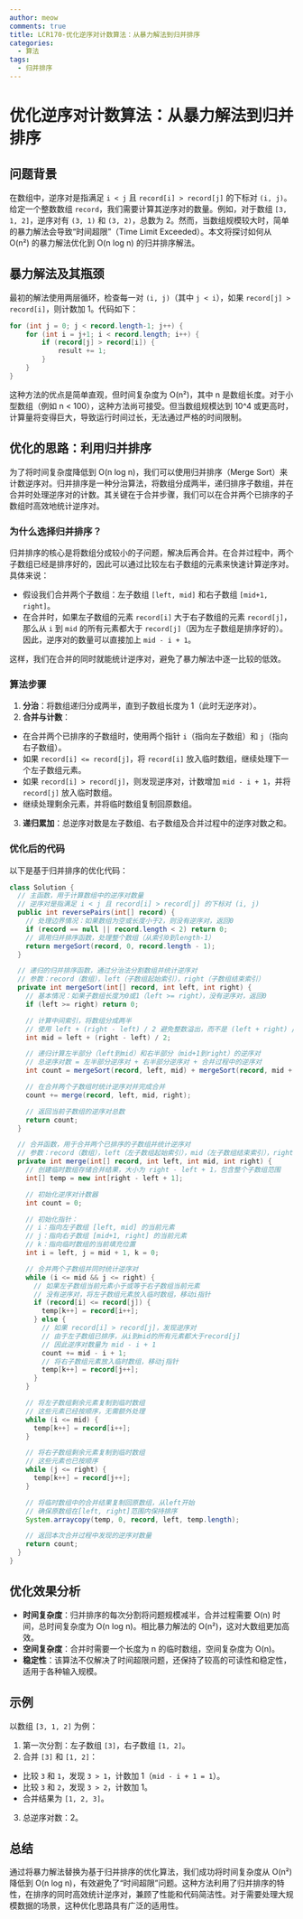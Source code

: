 ```yaml
---
author: meow
comments: true
title: LCR170-优化逆序对计数算法：从暴力解法到归并排序
categories:
  - 算法
tags:
  - 归并排序
---
```


# 优化逆序对计数算法：从暴力解法到归并排序

## 问题背景
在数组中，逆序对是指满足 `i < j` 且 `record[i] > record[j]` 的下标对 `(i, j)`。给定一个整数数组 `record`，我们需要计算其逆序对的数量。例如，对于数组 `[3, 1, 2]`，逆序对有 `(3, 1)` 和 `(3, 2)`，总数为 2。然而，当数组规模较大时，简单的暴力解法会导致“时间超限”（Time Limit Exceeded）。本文将探讨如何从 O(n²) 的暴力解法优化到 O(n log n) 的归并排序解法。

## 暴力解法及其瓶颈
最初的解法使用两层循环，检查每一对 `(i, j)`（其中 `j < i`），如果 `record[j] > record[i]`，则计数加 1。代码如下：

```java
for (int j = 0; j < record.length-1; j++) {
    for (int i = j+1; i < record.length; i++) {
        if (record[j] > record[i]) {
            result += 1;
        }
    }
}
```

这种方法的优点是简单直观，但时间复杂度为 O(n²)，其中 n 是数组长度。对于小型数组（例如 n < 100），这种方法尚可接受。但当数组规模达到 10^4 或更高时，计算量将变得巨大，导致运行时间过长，无法通过严格的时间限制。

## 优化的思路：利用归并排序
为了将时间复杂度降低到 O(n log n)，我们可以使用归并排序（Merge Sort）来计数逆序对。归并排序是一种分治算法，将数组分成两半，递归排序子数组，并在合并时处理逆序对的计数。其关键在于合并步骤，我们可以在合并两个已排序的子数组时高效地统计逆序对。

### 为什么选择归并排序？
归并排序的核心是将数组分成较小的子问题，解决后再合并。在合并过程中，两个子数组已经是排序好的，因此可以通过比较左右子数组的元素来快速计算逆序对。具体来说：

- 假设我们合并两个子数组：左子数组 `[left, mid]` 和右子数组 `[mid+1, right]`。
- 在合并时，如果左子数组的元素 `record[i]` 大于右子数组的元素 `record[j]`，那么从 `i` 到 `mid` 的所有元素都大于 `record[j]`（因为左子数组是排序好的）。因此，逆序对的数量可以直接加上 `mid - i + 1`。

这样，我们在合并的同时就能统计逆序对，避免了暴力解法中逐一比较的低效。

### 算法步骤
1. **分治**：将数组递归分成两半，直到子数组长度为 1（此时无逆序对）。
2. **合并与计数**：
  - 在合并两个已排序的子数组时，使用两个指针 `i`（指向左子数组）和 `j`（指向右子数组）。
  - 如果 `record[i] <= record[j]`，将 `record[i]` 放入临时数组，继续处理下一个左子数组元素。
  - 如果 `record[i] > record[j]`，则发现逆序对，计数增加 `mid - i + 1`，并将 `record[j]` 放入临时数组。
  - 继续处理剩余元素，并将临时数组复制回原数组。
3. **递归累加**：总逆序对数是左子数组、右子数组及合并过程中的逆序对数之和。

### 优化后的代码
以下是基于归并排序的优化代码：

```java
class Solution {
  // 主函数，用于计算数组中的逆序对数量
  // 逆序对是指满足 i < j 且 record[i] > record[j] 的下标对 (i, j)
  public int reversePairs(int[] record) {
    // 处理边界情况：如果数组为空或长度小于2，则没有逆序对，返回0
    if (record == null || record.length < 2) return 0;
    // 调用归并排序函数，处理整个数组（从索引0到length-1）
    return mergeSort(record, 0, record.length - 1);
  }

  // 递归的归并排序函数，通过分治法分割数组并统计逆序对
  // 参数：record（数组），left（子数组起始索引），right（子数组结束索引）
  private int mergeSort(int[] record, int left, int right) {
    // 基本情况：如果子数组长度为0或1（left >= right），没有逆序对，返回0
    if (left >= right) return 0;

    // 计算中间索引，将数组分成两半
    // 使用 left + (right - left) / 2 避免整数溢出，而不是 (left + right) / 2
    int mid = left + (right - left) / 2;

    // 递归计算左半部分（left到mid）和右半部分（mid+1到right）的逆序对
    // 总逆序对数 = 左半部分逆序对 + 右半部分逆序对 + 合并过程中的逆序对
    int count = mergeSort(record, left, mid) + mergeSort(record, mid + 1, right);

    // 在合并两个子数组时统计逆序对并完成合并
    count += merge(record, left, mid, right);

    // 返回当前子数组的逆序对总数
    return count;
  }

  // 合并函数，用于合并两个已排序的子数组并统计逆序对
  // 参数：record（数组），left（左子数组起始索引），mid（左子数组结束索引），right（右子数组结束索引）
  private int merge(int[] record, int left, int mid, int right) {
    // 创建临时数组存储合并结果，大小为 right - left + 1，包含整个子数组范围
    int[] temp = new int[right - left + 1];

    // 初始化逆序对计数器
    int count = 0;

    // 初始化指针：
    // i：指向左子数组 [left, mid] 的当前元素
    // j：指向右子数组 [mid+1, right] 的当前元素
    // k：指向临时数组的当前填充位置
    int i = left, j = mid + 1, k = 0;

    // 合并两个子数组并同时统计逆序对
    while (i <= mid && j <= right) {
      // 如果左子数组当前元素小于或等于右子数组当前元素
      // 没有逆序对，将左子数组元素放入临时数组，移动i指针
      if (record[i] <= record[j]) {
        temp[k++] = record[i++];
      } else {
        // 如果 record[i] > record[j]，发现逆序对
        // 由于左子数组已排序，从i到mid的所有元素都大于record[j]
        // 因此逆序对数量为 mid - i + 1
        count += mid - i + 1;
        // 将右子数组元素放入临时数组，移动j指针
        temp[k++] = record[j++];
      }
    }

    // 将左子数组剩余元素复制到临时数组
    // 这些元素已经按顺序，无需额外处理
    while (i <= mid) {
      temp[k++] = record[i++];
    }

    // 将右子数组剩余元素复制到临时数组
    // 这些元素也已按顺序
    while (j <= right) {
      temp[k++] = record[j++];
    }

    // 将临时数组中的合并结果复制回原数组，从left开始
    // 确保原数组在[left, right]范围内保持排序
    System.arraycopy(temp, 0, record, left, temp.length);

    // 返回本次合并过程中发现的逆序对数量
    return count;
  }
}
```

## 优化效果分析
- **时间复杂度**：归并排序的每次分割将问题规模减半，合并过程需要 O(n) 时间，总时间复杂度为 O(n log n)。相比暴力解法的 O(n²)，这对大数组更加高效。
- **空间复杂度**：合并时需要一个长度为 n 的临时数组，空间复杂度为 O(n)。
- **稳定性**：该算法不仅解决了时间超限问题，还保持了较高的可读性和稳定性，适用于各种输入规模。

## 示例
以数组 `[3, 1, 2]` 为例：
1. 第一次分割：左子数组 `[3]`，右子数组 `[1, 2]`。
2. 合并 `[3]` 和 `[1, 2]`：
  - 比较 `3` 和 `1`，发现 `3 > 1`，计数加 1（`mid - i + 1 = 1`）。
  - 比较 `3` 和 `2`，发现 `3 > 2`，计数加 1。
  - 合并结果为 `[1, 2, 3]`。
3. 总逆序对数：2。

## 总结
通过将暴力解法替换为基于归并排序的优化算法，我们成功将时间复杂度从 O(n²) 降低到 O(n log n)，有效避免了“时间超限”问题。这种方法利用了归并排序的特性，在排序的同时高效统计逆序对，兼顾了性能和代码简洁性。对于需要处理大规模数据的场景，这种优化思路具有广泛的适用性。
